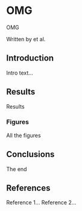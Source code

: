 # OMG
OMG

Written by et al.

## Introduction
Intro text...

## Results
Results

### Figures
All the figures

## Conclusions
The end

## References
Reference 1...
Reference 2...
